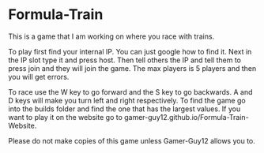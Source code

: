 # Formula-Train
This is a game that I am working on where you race with trains.


To play first find your internal IP. You can just google how to find it. Next in the IP slot type it and press host. Then tell others the IP and tell them to press join
and they will join the game. The max players is 5 players and then you will get errors. 

To race use the W key to go forward and the S key to go backwards. A and D keys will make you turn left and right respectively. To find the game go into the builds 
folder and find the one that has the largest values. If you want to play it on the website go to gamer-guy12.github.io/Formula-Train-Website.

Please do not make copies of this game unless Gamer-Guy12 allows you to.
